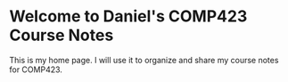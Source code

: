 # Welcome to Daniel's COMP423 Course Notes

This is my home page. I will use it to organize and share my course notes for COMP423.


<!-- For full documentation visit [mkdocs.org](https://www.mkdocs.org). -->

<!-- Website Link: https://danielwang23.github.io/comp423-course-notes/ -->

